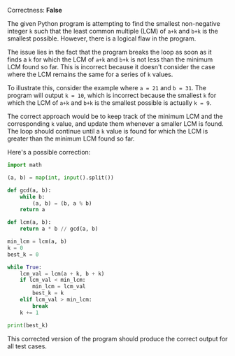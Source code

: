 Correctness: **False**

The given Python program is attempting to find the smallest non-negative integer `k` such that the least common multiple (LCM) of `a+k` and `b+k` is the smallest possible. However, there is a logical flaw in the program.

The issue lies in the fact that the program breaks the loop as soon as it finds a `k` for which the LCM of `a+k` and `b+k` is not less than the minimum LCM found so far. This is incorrect because it doesn't consider the case where the LCM remains the same for a series of `k` values.

To illustrate this, consider the example where `a = 21` and `b = 31`. The program will output `k = 10`, which is incorrect because the smallest `k` for which the LCM of `a+k` and `b+k` is the smallest possible is actually `k = 9`.

The correct approach would be to keep track of the minimum LCM and the corresponding `k` value, and update them whenever a smaller LCM is found. The loop should continue until a `k` value is found for which the LCM is greater than the minimum LCM found so far.

Here's a possible correction:

```python
import math

(a, b) = map(int, input().split())

def gcd(a, b):
    while b:
        (a, b) = (b, a % b)
    return a

def lcm(a, b):
    return a * b // gcd(a, b)

min_lcm = lcm(a, b)
k = 0
best_k = 0

while True:
    lcm_val = lcm(a + k, b + k)
    if lcm_val < min_lcm:
        min_lcm = lcm_val
        best_k = k
    elif lcm_val > min_lcm:
        break
    k += 1

print(best_k)
```

This corrected version of the program should produce the correct output for all test cases.